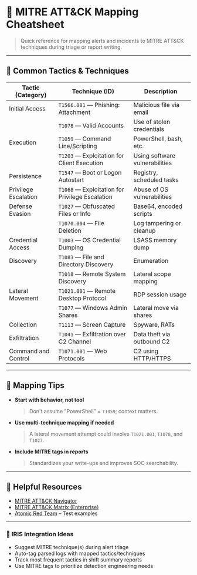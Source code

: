 # 🧠 MITRE ATT&CK Mapping Cheatsheet

> Quick reference for mapping alerts and incidents to MITRE ATT&CK techniques during triage or report writing.

---

## 🎯 Common Tactics & Techniques

| Tactic (Category)         | Technique (ID)              | Description |
|---------------------------|-----------------------------|-------------|
| Initial Access            | `T1566.001` — Phishing: Attachment | Malicious file via email |
|                          | `T1078` — Valid Accounts         | Use of stolen credentials |
| Execution                 | `T1059` — Command Line/Scripting | PowerShell, bash, etc. |
|                          | `T1203` — Exploitation for Client Execution | Using software vulnerabilities |
| Persistence               | `T1547` — Boot or Logon Autostart | Registry, scheduled tasks |
| Privilege Escalation      | `T1068` — Exploitation for Privilege Escalation | Abuse of OS vulnerabilities |
| Defense Evasion           | `T1027` — Obfuscated Files or Info | Base64, encoded scripts |
|                          | `T1070.004` — File Deletion | Log tampering or cleanup |
| Credential Access         | `T1003` — OS Credential Dumping | LSASS memory dump |
| Discovery                 | `T1083` — File and Directory Discovery | Enumeration |
|                          | `T1018` — Remote System Discovery | Lateral scope mapping |
| Lateral Movement          | `T1021.001` — Remote Desktop Protocol | RDP session usage |
|                          | `T1077` — Windows Admin Shares | Lateral move via shares |
| Collection                | `T1113` — Screen Capture | Spyware, RATs |
| Exfiltration              | `T1041` — Exfiltration over C2 Channel | Data theft via outbound C2 |
| Command and Control       | `T1071.001` — Web Protocols | C2 using HTTP/HTTPS |

---

## 🧠 Mapping Tips

- **Start with behavior, not tool**  
  > Don't assume "PowerShell" = `T1059`; context matters.

- **Use multi-technique mapping if needed**  
  > A lateral movement attempt could involve `T1021.001`, `T1078`, and `T1027`.

- **Include MITRE tags in reports**  
  > Standardizes your write-ups and improves SOC searchability.

---

## 📘 Helpful Resources

- [MITRE ATT&CK Navigator](https://attack.mitre.org/navigator/)
- [MITRE ATT&CK Matrix (Enterprise)](https://attack.mitre.org/matrices/enterprise/)
- [Atomic Red Team](https://github.com/redcanaryco/atomic-red-team) – Test examples

---

### 🤖 IRIS Integration Ideas

- Suggest MITRE technique(s) during alert triage
- Auto-tag parsed logs with mapped tactics/techniques
- Track most frequent tactics in shift summary reports
- Use MITRE tags to prioritize detection engineering needs
